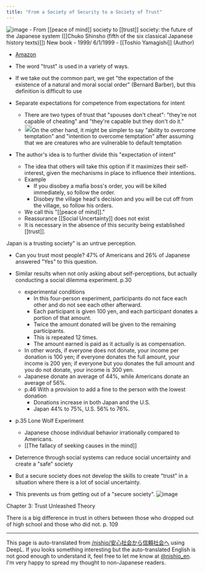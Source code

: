 ```yaml
---
title: "From a Society of Security to a Society of Trust"
---
```


![image](https://gyazo.com/b0c806a46d713875ca7611bc650b803d/thumb/1000)
    - From [[peace of mind]] society to [[trust]] society: the future of the Japanese system ([[Chuko Shinsho (fifth of the six classical Japanese history texts)]]) New book - 1999/ 6/1/1999
    - [[Toshio Yamagishi]] (Author)
- [Amazon](https://amzn.to/2L78Yst)

- The word "trust" is used in a variety of ways.
- If we take out the common part, we get "the expectation of the existence of a natural and moral social order" (Bernard Barber), but this definition is difficult to use
- Separate expectations for competence from expectations for intent
    - There are two types of trust that "spouses don't cheat": "they're not capable of cheating" and "they're capable but they don't do it."
    - <img src='https://scrapbox.io/api/pages/nishio-en/nishio/icon' alt='nishio.icon' height="19.5"/>On the other hand, it might be simpler to say "ability to overcome temptation" and "intention to overcome temptation" after assuming that we are creatures who are vulnerable to default temptation
- The author's idea is to further divide this "expectation of intent"
    - The idea that others will take this option if it maximizes their self-interest, given the mechanisms in place to influence their intentions.
    - Example
        - If you disobey a mafia boss's order, you will be killed immediately, so follow the order.
        - Disobey the village head's decision and you will be cut off from the village, so follow his orders.
    - We call this "[[peace of mind]]."
    - Reassurance [[Social Uncertainty]] does not exist
    - It is necessary in the absence of this security being established [[trust]].

Japan is a trusting society" is an untrue perception.
- Can you trust most people? 47% of Americans and 26% of Japanese answered "Yes" to this question.
- Similar results when not only asking about self-perceptions, but actually conducting a social dilemma experiment. p.30
    - experimental conditions
        - In this four-person experiment, participants do not face each other and do not see each other afterward.
        - Each participant is given 100 yen, and each participant donates a portion of that amount.
        - Twice the amount donated will be given to the remaining participants.
        - This is repeated 12 times.
        - The amount earned is paid as it actually is as compensation.
    - In other words, if everyone does not donate, your income per donation is 100 yen; if everyone donates the full amount, your income is 200 yen; if everyone but you donates the full amount and you do not donate, your income is 300 yen.
    - Japanese donate an average of 44%, while Americans donate an average of 56%.
    - p.46 With a provision to add a fine to the person with the lowest donation
        - Donations increase in both Japan and the U.S.
        - Japan 44% to 75%, U.S. 56% to 76%.

- p.35 Lone Wolf Experiment
    - Japanese choose individual behavior irrationally compared to Americans.
    - [[The fallacy of seeking causes in the mind]]

- Deterrence through social systems can reduce social uncertainty and create a "safe" society
- But a secure society does not develop the skills to create "trust" in a situation where there is a lot of social uncertainty.
- This prevents us from getting out of a "secure society".
![image](https://gyazo.com/06296cb9a8644d94b1fbdec508bff6c9/thumb/1000)

Chapter 3: Trust Unleashed Theory

There is a big difference in trust in others between those who dropped out of high school and those who did not. p. 109

---
This page is auto-translated from [/nishio/安心社会から信頼社会へ](https://scrapbox.io/nishio/安心社会から信頼社会へ) using DeepL. If you looks something interesting but the auto-translated English is not good enough to understand it, feel free to let me know at [@nishio_en](https://twitter.com/nishio_en). I'm very happy to spread my thought to non-Japanese readers.